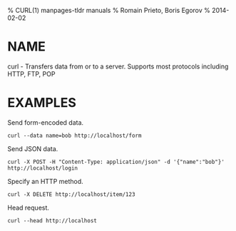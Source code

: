 % CURL(1) manpages-tldr manuals
% Romain Prieto, Boris Egorov
% 2014-02-02

# NAME

curl - Transfers data from or to a server. Supports most protocols including
HTTP, FTP, POP

# EXAMPLES

Send form-encoded data.

    curl --data name=bob http://localhost/form

Send JSON data.

    curl -X POST -H "Content-Type: application/json" -d '{"name":"bob"}' http://localhost/login

Specify an HTTP method.

    curl -X DELETE http://localhost/item/123

Head request.

    curl --head http://localhost
